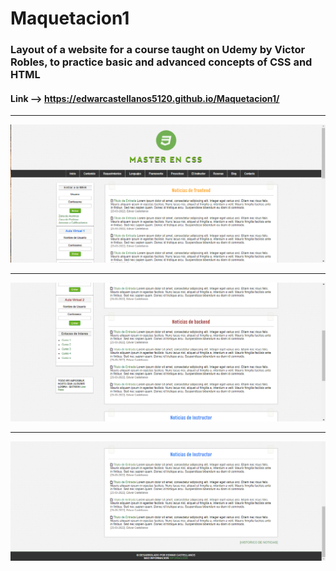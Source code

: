 # Maquetacion1

### Layout of a website for a course taught on Udemy by Victor Robles, to practice basic and advanced concepts of CSS and HTML

#### Link --> https://edwarcastellanos5120.github.io/Maquetacion1/

<hr/>

<img src="https://github.com/EdwarCastellanos5120/Maquetacion1/blob/main/img/Img1.png"/>

<hr/>

<img src="https://github.com/EdwarCastellanos5120/Maquetacion1/blob/main/img/Img2.png"/>

<hr/>

<img src="https://github.com/EdwarCastellanos5120/Maquetacion1/blob/main/img/Img3.png"/>


